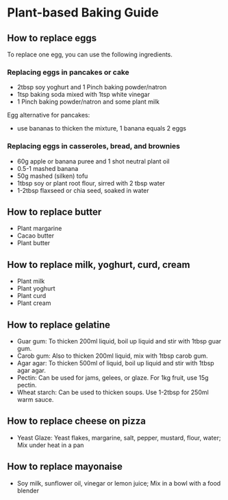 # Plant-based Baking Guide

## How to replace eggs
To replace one egg, you can use the following ingredients.

### Replacing eggs in pancakes or cake
* 2tbsp soy yoghurt and 1 Pinch baking powder/natron
* 1tsp baking soda mixed with 1tsp white vinegar
* 1 Pinch baking powder/natron and some plant milk

Egg alternative for pancakes:
* use bananas to thicken the mixture, 1 banana equals 2 eggs

### Replacing eggs in casseroles, bread, and brownies
* 60g apple or banana puree and 1 shot neutral plant oil
* 0.5-1 mashed banana
* 50g mashed (silken) tofu
* 1tbsp soy or plant root flour, sirred with 2 tbsp water
* 1-2tbsp flaxseed or chia seed, soaked in water

## How to replace butter
* Plant margarine
* Cacao butter
* Plant butter

## How to replace milk, yoghurt, curd, cream
* Plant milk
* Plant yoghurt
* Plant curd
* Plant cream

## How to replace gelatine
* Guar gum: To thicken 200ml liquid, boil up liquid and stir with 1tbsp guar gum.
* Carob gum: Also to thicken 200ml liquid, mix with 1tbsp carob gum.
* Agar agar: To thicken 500ml of liquid, boil up liquid and stir with 1tbsp agar agar.
* Pectin: Can be used for jams, gelees, or glaze. For 1kg fruit, use 15g pectin.
* Wheat starch: Can be used to thicken soups. Use 1-2tbsp for 250ml warm sauce.

## How to replace cheese on pizza
* Yeast Glaze: Yeast flakes, margarine, salt, pepper, mustard, flour, water; Mix under heat in a pan

## How to replace mayonaise
* Soy milk, sunflower oil, vinegar or lemon juice; Mix in a bowl with a food blender
